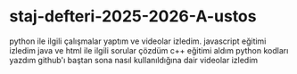 # staj-defteri-2025-2026-A-ustos
python ile ilgili çalışmalar yaptım ve videolar izledim.
javascript eğitimi izledim 
java ve html ile ilgili sorular çözdüm
c++ eğitimi aldım
python kodları yazdım
github'ı baştan sona nasıl kullanıldığına dair videolar izledim
